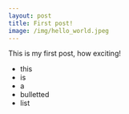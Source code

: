 ```yaml
---
layout: post
title: First post!
image: /img/hello_world.jpeg
---
```


This is my first post, how exciting!
- this
- is
- a
- bulletted
- list
